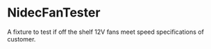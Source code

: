 # NidecFanTester
A fixture to test if off the shelf 12V fans meet speed specifications of customer.

